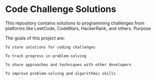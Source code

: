 # Code Challenge Solutions

This repository contains solutions to programming challenges from platforms like LeetCode, CodeWars, HackerRank, and others.
Purpose

The goals of this project are:

    To store solutions for coding challenges

    To track progress in problem-solving

    To share approaches and techniques with other developers

    To improve problem-solving and algorithmic skills